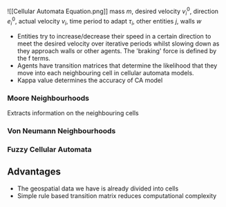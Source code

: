 
![[Cellular Automata Equation.png]]
mass $m$, desired velocity $v^0_i$, direction $e^0_i$, actual velocity $v_i$, time period to adapt $\tau_i$, other entities $j$, walls $w$

- Entities try to increase/decrease their speed in a certain direction to meet the desired velocity over iterative periods whilst slowing down as they approach walls or other agents. The 'braking' force is defined by the f terms.
- Agents have transition matrices that determine the likelihood that they move into each neighbouring cell in cellular automata models.
- Kappa value determines the accuracy of CA model

### Moore Neighbourhoods
Extracts information on the neighbouring cells
### Von Neumann Neighbourhoods


### Fuzzy Cellular Automata


## Advantages

- The geospatial data we have is already divided into cells
- Simple rule based transition matrix reduces computational complexity